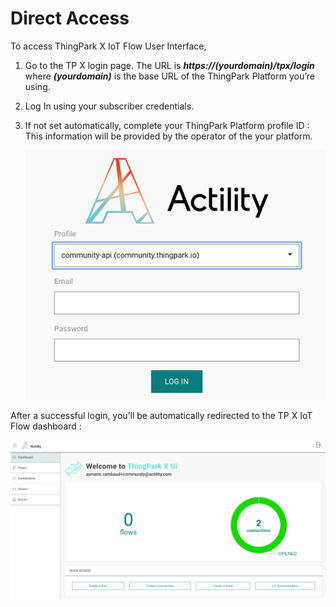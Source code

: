 # Direct Access

To access ThingPark X IoT Flow User Interface,

1.	Go to the TP X login page. The URL is ***https://(yourdomain)/tpx/login*** where ***(yourdomain)*** is the base URL of the ThingPark Platform you’re using.
      
2.	Log In using your subscriber credentials.

3.	If not set automatically, complete  your ThingPark Platform profile ID : This information will be provided by the operator of the your platform.

    ![directAcess](./images/directAcces.png)

After a successful login, you’ll be automatically redirected to the TP X IoT Flow dashboard : 

![welcome](./images/welcom.png)

[comment]: <> (<hyvor></hyvor>)
